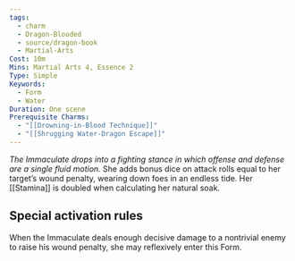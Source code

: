 ```yaml
---
tags:
  - charm
  - Dragon-Blooded
  - source/dragon-book
  - Martial-Arts
Cost: 10m
Mins: Martial Arts 4, Essence 2
Type: Simple
Keywords:
  - Form
  - Water
Duration: One scene
Prerequisite Charms:
  - "[[Drowning-in-Blood Technique]]"
  - "[[Shrugging Water-Dragon Escape]]"
---
```

*The Immaculate drops into a fighting stance in which offense and defense are a single fluid motion.* 
She adds bonus dice on attack rolls equal to her target’s wound penalty, wearing down foes in an endless tide. Her [[Stamina]] is doubled when calculating her natural soak. 
## Special activation rules
When the Immaculate deals enough decisive damage to a nontrivial enemy to raise his wound penalty, she may reflexively enter this Form.